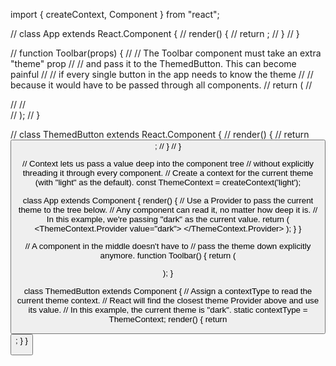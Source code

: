 import { createContext, Component } from "react";

// class App extends React.Component {
//   render() {
//     return <Toolbar theme="dark" />;
//   }
// }

// function Toolbar(props) {
//   // The Toolbar component must take an extra "theme" prop
//   // and pass it to the ThemedButton. This can become painful
//   // if every single button in the app needs to know the theme
//   // because it would have to be passed through all components.
//   return (
//     <div>
//       <ThemedButton theme={props.theme} />
//     </div>
//   );
// }

// class ThemedButton extends React.Component {
//   render() {
//     return <Button theme={this.props.theme} />;
//   }
// }

// Context lets us pass a value deep into the component tree
// without explicitly threading it through every component.
// Create a context for the current theme (with "light" as the default).
const ThemeContext = createContext('light');

class App extends Component {
  render() {
    // Use a Provider to pass the current theme to the tree below.
    // Any component can read it, no matter how deep it is.
    // In this example, we're passing "dark" as the current value.
    return (
      <ThemeContext.Provider value="dark">
        <Toolbar />
      </ThemeContext.Provider>
    );
  }
}

// A component in the middle doesn't have to
// pass the theme down explicitly anymore.
function Toolbar() {
  return (
    <div>
      <ThemedButton />
    </div>
  );
}

class ThemedButton extends Component {
  // Assign a contextType to read the current theme context.
  // React will find the closest theme Provider above and use its value.
  // In this example, the current theme is "dark".
  static contextType = ThemeContext;
  render() {
    return <Button theme={this.context} />;
  }
}

